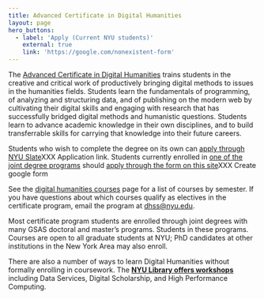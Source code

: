 ```yaml
---
title: Advanced Certificate in Digital Humanities
layout: page
hero_buttons:
  - label: 'Apply (Current NYU students)'
    external: true
    link: 'https://google.com/nonexistent-form'
---
```


The [Advanced Certificate in Digital Humanities](https://as.nyu.edu/dhss/advanced-certificate.html) trains students in the creative and critical work of productively bringing digital methods to issues in the humanities fields. Students learn the fundamentals of programming,  of analyzing and structuring data, and of publishing on the modern web by cultivating their digital skills and engaging with research that has successfully bridged digital methods and humanistic questions. Students learn to advance academic knowledge in their own disciplines, and to build transferrable skills for carrying that knowledge into their future careers.

Students who wish to complete the degree on its own can [apply through NYU Slate](#)XXX Application link. Students currently enrolled in 
[one of the joint degree programs](/curriculum/certificate/joint-degrees) should [apply through the form on this site](#)XXX Create google form

See the [digital humanities courses](/curriculum/courses/) page for a list of courses by semester. If you have questions about which courses qualify as electives in the certificate program, email the program at dhss@nyu.edu.

Most certificate program students are enrolled through joint degrees with many GSAS doctoral and master’s programs. Students in these programs. Courses are open to all graduate students at NYU; PhD candidates at other institutions in the New York Area may also enroll.

There are also a number of ways to learn Digital Humanities without formally enrolling in coursework. The **[NYU Library offers workshops](https://nyu.libcal.com/)** including Data Services, Digital Scholarship, and High Performance Computing.
